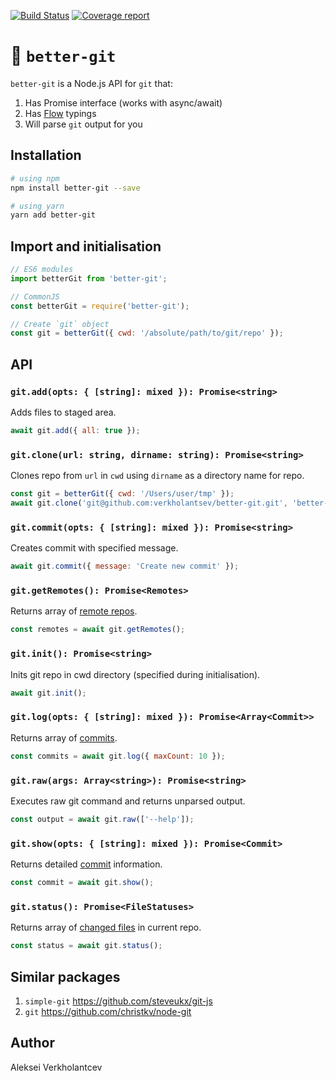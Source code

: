 [![Build Status](https://img.shields.io/travis/verkholantsev/better-git.svg)](https://travis-ci.org/verkholantsev/better-git)
[![Coverage report](https://img.shields.io/coveralls/github/verkholantsev/better-git.svg)](https://coveralls.io/github/verkholantsev/better-git)

# 🌱 `better-git`

`better-git` is a Node.js API for `git` that:

1.  Has Promise interface (works with async/await)
2.  Has [Flow](https://flow.org/) typings
3.  Will parse `git` output for you

## Installation

```sh
# using npm
npm install better-git --save

# using yarn
yarn add better-git
```

## Import and initialisation

```js
// ES6 modules
import betterGit from 'better-git';

// CommonJS
const betterGit = require('better-git');

// Create `git` object
const git = betterGit({ cwd: '/absolute/path/to/git/repo' });
```

## API

### `git.add(opts: { [string]: mixed }): Promise<string>`

Adds files to staged area.

```js
await git.add({ all: true });
```

### `git.clone(url: string, dirname: string): Promise<string>`

Clones repo from `url` in `cwd` using `dirname` as a directory name for repo.

```js
const git = betterGit({ cwd: '/Users/user/tmp' });
await git.clone('git@github.com:verkholantsev/better-git.git', 'better-git');
```

### `git.commit(opts: { [string]: mixed }): Promise<string>`

Creates commit with specified message.

```js
await git.commit({ message: 'Create new commit' });
```

### `git.getRemotes(): Promise<Remotes>`

Returns array of [remote repos](https://github.com/verkholantsev/better-git/blob/master/src/parse-remotes.js#L5).

```js
const remotes = await git.getRemotes();
```

### `git.init(): Promise<string>`

Inits git repo in cwd directory (specified during initialisation).

```js
await git.init();
```

### `git.log(opts: { [string]: mixed }): Promise<Array<Commit>>`

Returns array of [commits](https://github.com/verkholantsev/better-git/blob/master/src/parse-commits.js#L9).

```js
const commits = await git.log({ maxCount: 10 });
```

### `git.raw(args: Array<string>): Promise<string>`

Executes raw git command and returns unparsed output.

```js
const output = await git.raw(['--help']);
```

### `git.show(opts: { [string]: mixed }): Promise<Commit>`

Returns detailed [commit](https://github.com/verkholantsev/better-git/blob/master/src/parse-commits.js#L9) information.

```js
const commit = await git.show();
```

### `git.status(): Promise<FileStatuses>`

Returns array of [changed files](https://github.com/verkholantsev/better-git/blob/master/src/parse-status.js#L16) in
current repo.

```js
const status = await git.status();
```

## Similar packages

1.  `simple-git` https://github.com/steveukx/git-js
2.  `git` https://github.com/christkv/node-git

## Author

Aleksei Verkholantcev
